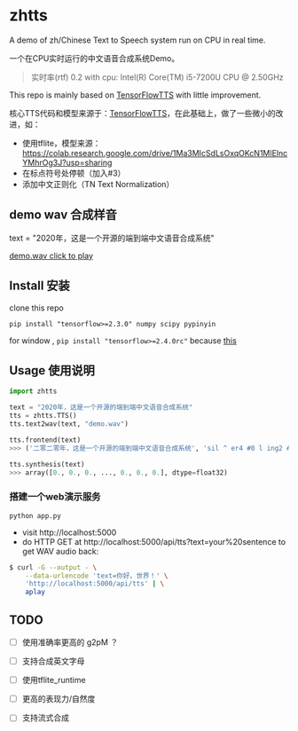 # zhtts
A demo of zh/Chinese Text to Speech system run on CPU in real time.

一个在CPU实时运行的中文语音合成系统Demo。
> 实时率(rtf)  0.2 with cpu: Intel(R) Core(TM) i5-7200U CPU @ 2.50GHz


This repo is mainly based on [TensorFlowTTS](https://github.com/TensorSpeech/TensorFlowTTS) with little improvement.

核心TTS代码和模型来源于：[TensorFlowTTS](https://github.com/TensorSpeech/TensorFlowTTS)，在此基础上，做了一些微小的改进，如：
* 使用tflite，模型来源：https://colab.research.google.com/drive/1Ma3MIcSdLsOxqOKcN1MlElncYMhrOg3J?usp=sharing
* 在标点符号处停顿（加入#3）
* 添加中文正则化（TN Text Normalization）

## demo wav 合成样音
text = "2020年，这是一个开源的端到端中文语音合成系统"

[demo.wav click to play](https://raw.githubusercontent.com/jackiegeek/zhtts/main/demo.wav)
## Install 安装
clone this repo
```shell
pip install "tensorflow>=2.3.0" numpy scipy pypinyin
```
for window , `pip install "tensorflow>=2.4.0rc"` because [this](https://www.tensorflow.org/lite/guide/ops_select#python)

## Usage 使用说明
```python
import zhtts

text = "2020年，这是一个开源的端到端中文语音合成系统"
tts = zhtts.TTS()
tts.text2wav(text, "demo.wav")
```
```python
tts.frontend(text)
>>> ('二零二零年，这是一个开源的端到端中文语音合成系统', 'sil ^ er4 #0 l ing2 #0 ^ er4 #0 l ing2 #0 n ian2 #0 #3 zh e4 #0 sh iii4 #0 ^ i2 #0 g e4 #0 k ai1 #0 ^ van2 #0 d e5 #0 d uan1 #0 d ao4 #0 d uan1 #0 zh ong1 #0 ^ uen2 #0 ^ v3 #0 ^ in1 #0 h e2 #0 ch eng2 #0 x i4 #0 t ong3 sil')

tts.synthesis(text)
>>> array([0., 0., 0., ..., 0., 0., 0.], dtype=float32)
```

### 搭建一个web演示服务
```
python app.py
```
* visit http://localhost:5000 
* do HTTP GET at http://localhost:5000/api/tts?text=your%20sentence to get WAV audio back:

```sh
$ curl -G --output - \
    --data-urlencode 'text=你好，世界！' \
    'http://localhost:5000/api/tts' | \
    aplay
```

## TODO 
- [ ] 使用准确率更高的 g2pM ？
- [ ] 支持合成英文字母
- [ ] 使用tflite_runtime
- [ ] 更高的表现力/自然度
- [ ] 支持流式合成

